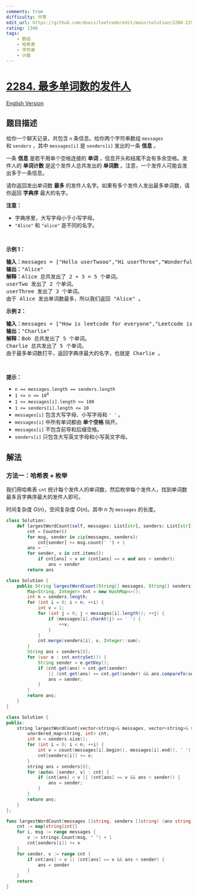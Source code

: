 ```yaml
---
comments: true
difficulty: 中等
edit_url: https://github.com/doocs/leetcode/edit/main/solution/2200-2299/2284.Sender%20With%20Largest%20Word%20Count/README.md
rating: 1346
tags:
    - 数组
    - 哈希表
    - 字符串
    - 计数
---
```


# [2284. 最多单词数的发件人](https://leetcode.cn/problems/sender-with-largest-word-count)

[English Version](/solution/2200-2299/2284.Sender%20With%20Largest%20Word%20Count/README_EN.md)

## 题目描述

<!-- 这里写题目描述 -->

<p>给你一个聊天记录，共包含 <code>n</code>&nbsp;条信息。给你两个字符串数组&nbsp;<code>messages</code> 和&nbsp;<code>senders</code>&nbsp;，其中&nbsp;<code>messages[i]</code>&nbsp;是&nbsp;<code>senders[i]</code>&nbsp;发出的一条&nbsp;<strong>信息</strong>&nbsp;。</p>

<p>一条 <strong>信息</strong>&nbsp;是若干用单个空格连接的 <strong>单词</strong>&nbsp;，信息开头和结尾不会有多余空格。发件人的 <strong>单词计数</strong>&nbsp;是这个发件人总共发出的 <strong>单词数</strong>&nbsp;。注意，一个发件人可能会发出多于一条信息。</p>

<p>请你返回发出单词数 <strong>最多</strong>&nbsp;的发件人名字。如果有多个发件人发出最多单词数，请你返回 <strong>字典序</strong>&nbsp;最大的名字。</p>

<p><strong>注意：</strong></p>

<ul>
	<li>字典序里，大写字母小于小写字母。</li>
	<li><code>"Alice"</code> 和&nbsp;<code>"alice"</code>&nbsp;是不同的名字。</li>
</ul>

<p>&nbsp;</p>

<p><strong>示例 1：</strong></p>

<pre><b>输入：</b>messages = ["Hello userTwooo","Hi userThree","Wonderful day Alice","Nice day userThree"], senders = ["Alice","userTwo","userThree","Alice"]
<b>输出：</b>"Alice"
<b>解释：</b>Alice 总共发出了 2 + 3 = 5 个单词。
userTwo 发出了 2 个单词。
userThree 发出了 3 个单词。
由于 Alice 发出单词数最多，所以我们返回 "Alice" 。
</pre>

<p><strong>示例 2：</strong></p>

<pre><b>输入：</b>messages = ["How is leetcode for everyone","Leetcode is useful for practice"], senders = ["Bob","Charlie"]
<b>输出：</b>"Charlie"
<b>解释：</b>Bob 总共发出了 5 个单词。
Charlie 总共发出了 5 个单词。
由于最多单词数打平，返回字典序最大的名字，也就是 Charlie 。</pre>

<p>&nbsp;</p>

<p><strong>提示：</strong></p>

<ul>
	<li><code>n == messages.length == senders.length</code></li>
	<li><code>1 &lt;= n &lt;= 10<sup>4</sup></code></li>
	<li><code>1 &lt;= messages[i].length &lt;= 100</code></li>
	<li><code>1 &lt;= senders[i].length &lt;= 10</code></li>
	<li><code>messages[i]</code>&nbsp;包含大写字母、小写字母和&nbsp;<code>' '</code>&nbsp;。</li>
	<li><code>messages[i]</code>&nbsp;中所有单词都由 <strong>单个空格</strong>&nbsp;隔开。</li>
	<li><code>messages[i]</code>&nbsp;不包含前导和后缀空格。</li>
	<li><code>senders[i]</code>&nbsp;只包含大写英文字母和小写英文字母。</li>
</ul>

## 解法

### 方法一：哈希表 + 枚举

我们用哈希表 `cnt` 统计每个发件人的单词数，然后枚举每个发件人，找到单词数最多且字典序最大的发件人即可。

时间复杂度 $O(n)$，空间复杂度 $O(n)$。其中 $n$ 为 `messages` 的长度。

<!-- tabs:start -->

```python
class Solution:
    def largestWordCount(self, messages: List[str], senders: List[str]) -> str:
        cnt = Counter()
        for msg, sender in zip(messages, senders):
            cnt[sender] += msg.count(' ') + 1
        ans = ''
        for sender, v in cnt.items():
            if cnt[ans] < v or (cnt[ans] == v and ans < sender):
                ans = sender
        return ans
```

```java
class Solution {
    public String largestWordCount(String[] messages, String[] senders) {
        Map<String, Integer> cnt = new HashMap<>();
        int n = senders.length;
        for (int i = 0; i < n; ++i) {
            int v = 1;
            for (int j = 0; j < messages[i].length(); ++j) {
                if (messages[i].charAt(j) == ' ') {
                    ++v;
                }
            }
            cnt.merge(senders[i], v, Integer::sum);
        }
        String ans = senders[0];
        for (var e : cnt.entrySet()) {
            String sender = e.getKey();
            if (cnt.get(ans) < cnt.get(sender)
                || (cnt.get(ans) == cnt.get(sender) && ans.compareTo(sender) < 0)) {
                ans = sender;
            }
        }
        return ans;
    }
}
```

```cpp
class Solution {
public:
    string largestWordCount(vector<string>& messages, vector<string>& senders) {
        unordered_map<string, int> cnt;
        int n = senders.size();
        for (int i = 0; i < n; ++i) {
            int v = count(messages[i].begin(), messages[i].end(), ' ') + 1;
            cnt[senders[i]] += v;
        }
        string ans = senders[0];
        for (auto& [sender, v] : cnt) {
            if (cnt[ans] < v || (cnt[ans] == v && ans < sender)) {
                ans = sender;
            }
        }
        return ans;
    }
};
```

```go
func largestWordCount(messages []string, senders []string) (ans string) {
	cnt := map[string]int{}
	for i, msg := range messages {
		v := strings.Count(msg, " ") + 1
		cnt[senders[i]] += v
	}
	for sender, v := range cnt {
		if cnt[ans] < v || (cnt[ans] == v && ans < sender) {
			ans = sender
		}
	}
	return
}
```

<!-- tabs:end -->

<!-- end -->
